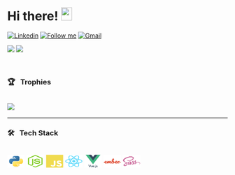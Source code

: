 <h1>Hi there! <img src="https://media.giphy.com/media/hvRJCLFzcasrR4ia7z/giphy.gif" height="30px" width="25px"></h1>

[![Linkedin](https://img.shields.io/badge/-LinkedIn-blue?style=flat&logo=Linkedin&logoColor=white)](https://www.linkedin.com/in/juliani-schlickmann-damasceno/)
[<img src="https://img.shields.io/github/followers/Schlickmann?label=follow&style=social" height="22" title="Follow me" />](https://github.com/Schlickmann) 
[![Gmail](https://img.shields.io/badge/-Gmail-c14438?style=flat&logo=Gmail&logoColor=white)](mailto:juliani.schlickmann@gmail.com)

<p align="left"> 
 <a>
   <img src="https://github-readme-stats.vercel.app/api?username=Schlickmann&show_icons=true&theme=graywhite" />
   <img height="180em" src="https://github-readme-stats.vercel.app/api/top-langs/?username=Schlickmann&layout=compact&langs_count=16&theme=graywhite"/>
 </a>
</p> 

<br />
<h3>🏆 &nbsp; Trophies</h3>

<br />
<img src="https://github-profile-trophy.vercel.app/?username=schlickmann&theme=flat&no-frame=true&margin-w=30" />
<br />
<hr />
<h3>🛠 &nbsp; Tech Stack</h3>
<div>
  <br>
  <!-- ICONS https://github.com/devicons/devicon/tree/master/icons -->
  <img align="center" alt="Python" height="30" width="40" src="https://raw.githubusercontent.com/devicons/devicon/master/icons/python/python-original.svg">
  <img align="center" alt="NodeJS" height="30" width="40" src="https://github.com/devicons/devicon/blob/master/icons/nodejs/nodejs-plain.svg">
  <img align="center" alt="JS" height="30" width="40" src="https://raw.githubusercontent.com/devicons/devicon/master/icons/javascript/javascript-plain.svg">
  <img align="center" alt="React" height="30" width="40" src="https://raw.githubusercontent.com/devicons/devicon/master/icons/react/react-original.svg">
  <img align="center" alt="VueJS" height="30" width="40" src="https://github.com/devicons/devicon/blob/master/icons/vuejs/vuejs-original-wordmark.svg">
  <img align="center" alt="Ember" height="30" width="40" src="https://github.com/devicons/devicon/blob/master/icons/ember/ember-original-wordmark.svg">
  <img align="center" alt="Sass" height="30" width="40" src="https://github.com/devicons/devicon/blob/master/icons/sass/sass-original.svg">
</div>

